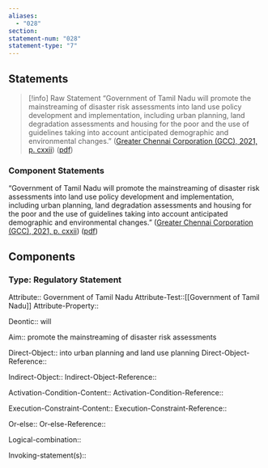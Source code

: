 ```yaml
---
aliases:
  - "028"
section: 
statement-num: "028"
statement-type: "7"
---
```

## Statements 
> [!info] Raw Statement
> “Government of Tamil Nadu will promote the mainstreaming of disaster risk assessments into land use policy development and implementation, including urban planning, land degradation assessments and housing for the poor and the use of guidelines taking into account anticipated demographic and environmental changes.” ([Greater Chennai Corporation (GCC), 2021, p. cxxii](zotero://select/library/items/AZZSXLC8)) ([pdf](zotero://open-pdf/library/items/ZWDYK52D?page=122&annotation=8KPXX2VV)) 
> 

### Component Statements
“Government of Tamil Nadu 
will promote the mainstreaming of disaster risk assessments 
into land use policy development and implementation, including urban planning, land degradation assessments and housing for the poor and the use of guidelines taking into account anticipated demographic and environmental changes.” ([Greater Chennai Corporation (GCC), 2021, p. cxxii](zotero://select/library/items/AZZSXLC8)) ([pdf](zotero://open-pdf/library/items/ZWDYK52D?page=122&annotation=8KPXX2VV)) 
## Components
### Type: Regulatory Statement
Attribute:: Government of Tamil Nadu
Attribute-Test::[[Government of Tamil Nadu]]
Attribute-Property::

Deontic:: will

Aim:: promote the mainstreaming of disaster risk assessments

Direct-Object:: into urban planning and land use planning
Direct-Object-Reference:: 

Indirect-Object::
Indirect-Object-Reference:: 

Activation-Condition-Content::
Activation-Condition-Reference:: 

Execution-Constraint-Content::
Execution-Constraint-Reference:: 

Or-else::
Or-else-Reference:: 

Logical-combination::

Invoking-statement(s)::